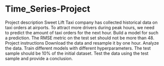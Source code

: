 # Time_Series-Project
Project description Sweet Lift Taxi company has collected historical data on taxi orders at airports. To attract more drivers during peak hours, we need to predict the amount of taxi orders for the next hour. Build a model for such a prediction. The RMSE metric on the test set should not be more than 48. Project instructions Download the data and resample it by one hour. Analyze the data. Train different models with different hyperparameters. The test sample should be 10% of the initial dataset. Test the data using the test sample and provide a conclusion.
